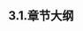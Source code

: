 
## 3.1.章节大纲
	
<Markmap localtion="/markmap/environment/centos/chapter/centos7-outline5-chapter3.html"/>
